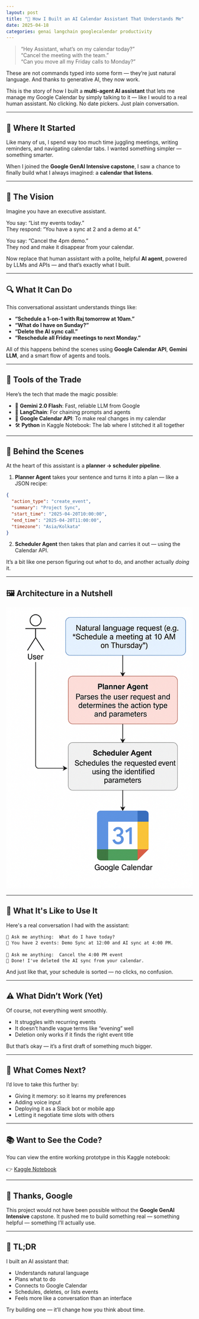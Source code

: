 ```yaml
---
layout: post
title: "🧠 How I Built an AI Calendar Assistant That Understands Me"
date: 2025-04-18
categories: genai langchain googlecalendar productivity
---
```


> “Hey Assistant, what’s on my calendar today?”  
> “Cancel the meeting with the team.”  
> “Can you move all my Friday calls to Monday?”

These are not commands typed into some form — they’re just natural language. And thanks to generative AI, they now work.

This is the story of how I built a **multi-agent AI assistant** that lets me manage my Google Calendar by simply talking to it — like I would to a real human assistant. No clicking. No date pickers. Just plain conversation.

---

## 🌱 Where It Started

Like many of us, I spend way too much time juggling meetings, writing reminders, and navigating calendar tabs. I wanted something simpler — something smarter.

When I joined the **Google GenAI Intensive capstone**, I saw a chance to finally build what I always imagined: a **calendar that listens**.

---

## 🧠 The Vision

Imagine you have an executive assistant.

You say: “List my events today.”  
They respond: “You have a sync at 2 and a demo at 4.”

You say: “Cancel the 4pm demo.”  
They nod and make it disappear from your calendar.

Now replace that human assistant with a polite, helpful **AI agent**, powered by LLMs and APIs — and that’s exactly what I built.

---

## 🔍 What It Can Do

This conversational assistant understands things like:

- **“Schedule a 1-on-1 with Raj tomorrow at 10am.”**
- **“What do I have on Sunday?”**
- **“Delete the AI sync call.”**
- **“Reschedule all Friday meetings to next Monday.”**

All of this happens behind the scenes using **Google Calendar API**, **Gemini LLM**, and a smart flow of agents and tools.

---

## 🧰 Tools of the Trade

Here’s the tech that made the magic possible:

- 🧠 **Gemini 2.0 Flash**: Fast, reliable LLM from Google
- 🔗 **LangChain**: For chaining prompts and agents
- 🔧 **Google Calendar API**: To make real changes in my calendar
- 🛠️ **Python** in Kaggle Notebook: The lab where I stitched it all together

---

## 🧱 Behind the Scenes

At the heart of this assistant is a **planner → scheduler pipeline**.

1. **Planner Agent** takes your sentence and turns it into a plan — like a JSON recipe:
```json
{
  "action_type": "create_event",
  "summary": "Project Sync",
  "start_time": "2025-04-20T10:00:00",
  "end_time": "2025-04-20T11:00:00",
  "timezone": "Asia/Kolkata"
}
```

2. **Scheduler Agent** then takes that plan and carries it out — using the Calendar API.

It’s a bit like one person figuring out *what* to do, and another actually *doing* it.

---

## 🖼️ Architecture in a Nutshell

<p align="center">
  <img src="image.png" alt="AI Calendar Assistant Architecture" width="600"/>
</p>

---

## 💬 What It's Like to Use It

Here's a real conversation I had with the assistant:

```
📝 Ask me anything:  What do I have today?
🤖 You have 2 events: Demo Sync at 12:00 and AI sync at 4:00 PM.

📝 Ask me anything:  Cancel the 4:00 PM event
🤖 Done! I've deleted the AI sync from your calendar.
```

And just like that, your schedule is sorted — no clicks, no confusion.

---

## ⚠️ What Didn’t Work (Yet)

Of course, not everything went smoothly.

- It struggles with recurring events
- It doesn’t handle vague terms like “evening” well
- Deletion only works if it finds the right event title

But that’s okay — it’s a first draft of something much bigger.

---

## 🔮 What Comes Next?

I’d love to take this further by:

- Giving it memory: so it learns my preferences
- Adding voice input
- Deploying it as a Slack bot or mobile app
- Letting it negotiate time slots with others

---

## 📚 Want to See the Code?

You can view the entire working prototype in this Kaggle notebook:

👉 [Kaggle Notebook](https://kaggle.com/)

---

## 🙏 Thanks, Google

This project would not have been possible without the **Google GenAI Intensive** capstone. It pushed me to build something real — something helpful — something I’ll actually use.

---

## 🧾 TL;DR

I built an AI assistant that:
- Understands natural language
- Plans what to do
- Connects to Google Calendar
- Schedules, deletes, or lists events
- Feels more like a conversation than an interface

Try building one — it’ll change how you think about time.

